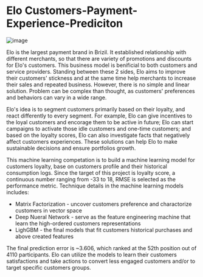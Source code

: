 # Elo Customers-Payment-Experience-Prediciton

![image](https://user-images.githubusercontent.com/12148864/111730966-de16ef80-8848-11eb-8668-3119caf42f66.png)


Elo is the largest payment brand in Brizil. It established relationship with different merchants, so that there are variety of promotions and discounts for Elo's customers. This business model is benificial to both customers and service providers. Standing between these 2 sides, Elo aims to improve their customers' stickness and at the same time help merchants to increase their sales and repeated business. However, there is no simple and linear solution. Problem can be complex than thought, as customers' preferences and behaviors can vary in a wide range. 

Elo's idea is to segment customers primarily based on their loyalty, and react differently to every segment. For example, Elo can give incentives to the loyal customers and encorage them to be active in future; Elo can start campaigns to activate those idle customers and one-time customers; and based on the loyalty scores, Elo can also investigate facts that negatively affect customers experiences. These solutions can help Elo to make sustainable decisions and ensure portfolios growth.

This machine learning competation is to build a machine learning model for customers loyalty, base on customers profile and their historical consumption logs. Since the target of this project is loyalty score, a continuous number ranging from -33 to 18, RMSE is selected as the performance metric. Technique details in the machine learning models includes:

- Matrix Factorization - uncover customers preference and charactorize customers in vector space
- Deep Nueral Network - serve as the feature engineering machine that learn the high-ordered customers representations
- LighGBM - the final models that fit customers historical purchases and above created features

The final prediction error is ~3.606, which ranked at the 52th position out of 4110 participants. Elo can utilize the models to learn their customers satisfactions and take actions to convert less engaged customers and/or to target specific customers groups.
